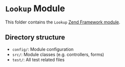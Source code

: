 `Lookup` Module
===============

This folder contains the `Lookup` [Zend Framework module](http://framework.zend.com/manual/2.3/en/user-guide/modules.html).

Directory structure
-------------------

- `config/`: Module configuration
- `src/`: Module classes (e.g. controllers, forms)
- `test/`: All test related files
